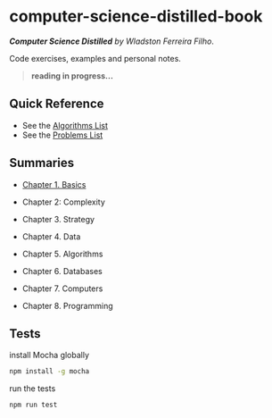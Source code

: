 # computer-science-distilled-book

_**Computer Science Distilled** by Wladston Ferreira Filho_.

Code exercises, examples and personal notes.

> **reading in progress...**

## Quick Reference

* See the [Algorithms List](./algorithms.md)
* See the [Problems List](./problems.md)

## Summaries

* [Chapter 1. Basics](./01-basics/summary.md)

* Chapter 2: Complexity

* Chapter 3. Strategy

* Chapter 4. Data

* Chapter 5. Algorithms

* Chapter 6. Databases

* Chapter 7. Computers

* Chapter 8. Programming

## Tests

install Mocha globally

```sh
npm install -g mocha
```

run the tests

```sh
npm run test
```
